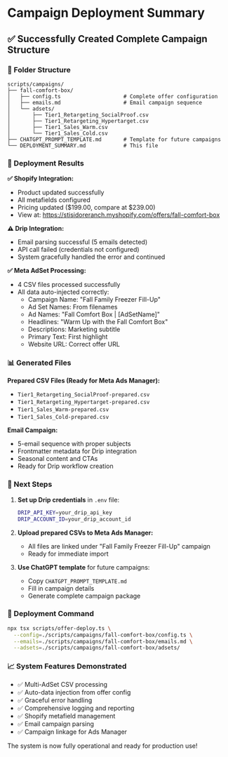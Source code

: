 # Campaign Deployment Summary

## ✅ Successfully Created Complete Campaign Structure

### 📁 Folder Structure
```
scripts/campaigns/
├── fall-comfort-box/
│   ├── config.ts                    # Complete offer configuration
│   ├── emails.md                    # Email campaign sequence
│   └── adsets/
│       ├── Tier1_Retargeting_SocialProof.csv
│       ├── Tier1_Retargeting_Hypertarget.csv
│       ├── Tier1_Sales_Warm.csv
│       └── Tier1_Sales_Cold.csv
├── CHATGPT_PROMPT_TEMPLATE.md       # Template for future campaigns
└── DEPLOYMENT_SUMMARY.md            # This file
```

### 🚀 Deployment Results

**✅ Shopify Integration:**
- Product updated successfully
- All metafields configured
- Pricing updated ($199.00, compare at $239.00)
- View at: https://stisidoreranch.myshopify.com/offers/fall-comfort-box

**⚠️ Drip Integration:**
- Email parsing successful (5 emails detected)
- API call failed (credentials not configured)
- System gracefully handled the error and continued

**✅ Meta AdSet Processing:**
- 4 CSV files processed successfully
- All data auto-injected correctly:
  - Campaign Name: "Fall Family Freezer Fill-Up"
  - Ad Set Names: From filenames
  - Ad Names: "Fall Comfort Box | [AdSetName]"
  - Headlines: "Warm Up with the Fall Comfort Box"
  - Descriptions: Marketing subtitle
  - Primary Text: First highlight
  - Website URL: Correct offer URL

### 📊 Generated Files

**Prepared CSV Files (Ready for Meta Ads Manager):**
- `Tier1_Retargeting_SocialProof-prepared.csv`
- `Tier1_Retargeting_Hypertarget-prepared.csv`
- `Tier1_Sales_Warm-prepared.csv`
- `Tier1_Sales_Cold-prepared.csv`

**Email Campaign:**
- 5-email sequence with proper subjects
- Frontmatter metadata for Drip integration
- Seasonal content and CTAs
- Ready for Drip workflow creation

### 🎯 Next Steps

1. **Set up Drip credentials** in `.env` file:
   ```bash
   DRIP_API_KEY=your_drip_api_key
   DRIP_ACCOUNT_ID=your_drip_account_id
   ```

2. **Upload prepared CSVs to Meta Ads Manager:**
   - All files are linked under "Fall Family Freezer Fill-Up" campaign
   - Ready for immediate import

3. **Use ChatGPT template** for future campaigns:
   - Copy `CHATGPT_PROMPT_TEMPLATE.md`
   - Fill in campaign details
   - Generate complete campaign package

### 🔄 Deployment Command

```bash
npx tsx scripts/offer-deploy.ts \
  --config=./scripts/campaigns/fall-comfort-box/config.ts \
  --emails=./scripts/campaigns/fall-comfort-box/emails.md \
  --adsets=./scripts/campaigns/fall-comfort-box/adsets/
```

### 📈 System Features Demonstrated

- ✅ Multi-AdSet CSV processing
- ✅ Auto-data injection from offer config
- ✅ Graceful error handling
- ✅ Comprehensive logging and reporting
- ✅ Shopify metafield management
- ✅ Email campaign parsing
- ✅ Campaign linkage for Ads Manager

The system is now fully operational and ready for production use!
